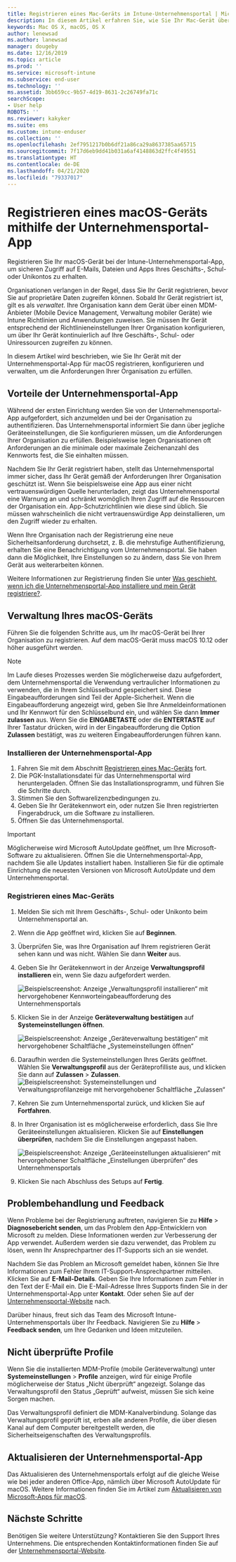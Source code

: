 ```yaml
---
title: Registrieren eines Mac-Geräts im Intune-Unternehmensportal | Microsoft-Dokumentation
description: In diesem Artikel erfahren Sie, wie Sie Ihr Mac-Gerät über die Unternehmensportal-App in Intune registrieren.
keywords: Mac OS X, macOS, OS X
author: lenewsad
ms.author: lanewsad
manager: dougeby
ms.date: 12/16/2019
ms.topic: article
ms.prod: ''
ms.service: microsoft-intune
ms.subservice: end-user
ms.technology: ''
ms.assetid: 3bb659cc-9b57-4d19-8631-2c26749fa71c
searchScope:
- User help
ROBOTS: ''
ms.reviewer: kakyker
ms.suite: ems
ms.custom: intune-enduser
ms.collection: ''
ms.openlocfilehash: 2ef7951217b0b6df21a86ca29a8637385aa65715
ms.sourcegitcommit: 7f17d6eb9dd41b031a6af4148863d2ffc4f49551
ms.translationtype: HT
ms.contentlocale: de-DE
ms.lasthandoff: 04/21/2020
ms.locfileid: "79337017"
---
```

# <a name="enroll-your-macos-device-using-the-company-portal-app"></a>Registrieren eines macOS-Geräts mithilfe der Unternehmensportal-App  

Registrieren Sie Ihr macOS-Gerät bei der Intune-Unternehmensportal-App, um sicheren Zugriff auf E-Mails, Dateien und Apps Ihres Geschäfts-, Schul- oder Unikontos zu erhalten.

Organisationen verlangen in der Regel, dass Sie Ihr Gerät registrieren, bevor Sie auf proprietäre Daten zugreifen können. Sobald Ihr Gerät registriert ist, gilt es als *verwaltet*. Ihre Organisation kann dem Gerät über einen MDM-Anbieter (Mobile Device Management, Verwaltung mobiler Geräte) wie Intune Richtlinien und Anwendungen zuweisen. Sie müssen Ihr Gerät entsprechend der Richtlinieneinstellungen Ihrer Organisation konfigurieren, um über Ihr Gerät kontinuierlich auf Ihre Geschäfts-, Schul- oder Uniressourcen zugreifen zu können.  

In diesem Artikel wird beschrieben, wie Sie Ihr Gerät mit der Unternehmensportal-App für macOS registrieren, konfigurieren und verwalten, um die Anforderungen Ihrer Organisation zu erfüllen.  


## <a name="what-to-expect-from-the-company-portal-app"></a>Vorteile der Unternehmensportal-App

Während der ersten Einrichtung werden Sie von der Unternehmensportal-App aufgefordert, sich anzumelden und bei der Organisation zu authentifizieren. Das Unternehmensportal informiert Sie dann über jegliche Geräteeinstellungen, die Sie konfigurieren müssen, um die Anforderungen Ihrer Organisation zu erfüllen. Beispielsweise legen Organisationen oft Anforderungen an die minimale oder maximale Zeichenanzahl des Kennworts fest, die Sie einhalten müssen.    

Nachdem Sie Ihr Gerät registriert haben, stellt das Unternehmensportal immer sicher, dass Ihr Gerät gemäß der Anforderungen Ihrer Organisation geschützt ist. Wenn Sie beispielsweise eine App aus einer nicht vertrauenswürdigen Quelle herunterladen, zeigt das Unternehmensportal eine Warnung an und schränkt womöglich Ihren Zugriff auf die Ressourcen der Organisation ein. App-Schutzrichtlinien wie diese sind üblich. Sie müssen wahrscheinlich die nicht vertrauenswürdige App deinstallieren, um den Zugriff wieder zu erhalten. 

Wenn Ihre Organisation nach der Registrierung eine neue Sicherheitsanforderung durchsetzt, z. B. die mehrstufige Authentifizierung, erhalten Sie eine Benachrichtigung vom Unternehmensportal. Sie haben dann die Möglichkeit, Ihre Einstellungen so zu ändern, dass Sie von Ihrem Gerät aus weiterarbeiten können.  

Weitere Informationen zur Registrierung finden Sie unter [Was geschieht, wenn ich die Unternehmensportal-App installiere und mein Gerät registriere?](what-happens-if-you-install-the-Company-Portal-app-and-enroll-your-device-in-intune-macos.md).  

## <a name="get-your-macos-device-managed"></a>Verwaltung Ihres macOS-Geräts  
Führen Sie die folgenden Schritte aus, um Ihr macOS-Gerät bei Ihrer Organisation zu registrieren. Auf dem macOS-Gerät muss macOS 10.12 oder höher ausgeführt werden.   

> [!NOTE]
> Im Laufe dieses Prozesses werden Sie möglicherweise dazu aufgefordert, dem Unternehmensportal die Verwendung vertraulicher Informationen zu verwenden, die in Ihrem Schlüsselbund gespeichert sind. Diese Eingabeaufforderungen sind Teil der Apple-Sicherheit. Wenn die Eingabeaufforderung angezeigt wird, geben Sie Ihre Anmeldeinformationen und Ihr Kennwort für den Schlüsselbund ein, und wählen Sie dann **Immer zulassen** aus. Wenn Sie die **EINGABETASTE** oder die **ENTERTASTE** auf Ihrer Tastatur drücken, wird in der Eingabeaufforderung die Option **Zulassen** bestätigt, was zu weiteren Eingabeaufforderungen führen kann.  

### <a name="install-company-portal-app"></a>Installieren der Unternehmensportal-App  
1. Fahren Sie mit dem Abschnitt [Registrieren eines Mac-Geräts](https://go.microsoft.com/fwlink/?linkid=853070) fort.  
2. Die PGK-Installationsdatei für das Unternehmensportal wird heruntergeladen. Öffnen Sie das Installationsprogramm, und führen Sie die Schritte durch. 
3. Stimmen Sie den Softwarelizenzbedingungen zu. 
4. Geben Sie Ihr Gerätekennwort ein, oder nutzen Sie Ihren registrierten Fingerabdruck, um die Software zu installieren.  
5. Öffnen Sie das Unternehmensportal. 

> [!IMPORTANT]
> Möglicherweise wird Microsoft AutoUpdate geöffnet, um Ihre Microsoft-Software zu aktualisieren. Öffnen Sie die Unternehmensportal-App, nachdem Sie alle Updates installiert haben. Installieren Sie für die optimale Einrichtung die neuesten Versionen von Microsoft AutoUpdate und dem Unternehmensportal.  


### <a name="enroll-your-mac"></a>Registrieren eines Mac-Geräts  


1. Melden Sie sich mit Ihrem Geschäfts-, Schul- oder Unikonto beim Unternehmensportal an.  
2. Wenn die App geöffnet wird, klicken Sie auf **Beginnen**.  
3. Überprüfen Sie, was Ihre Organisation auf Ihrem registrieren Gerät sehen kann und was nicht. Wählen Sie dann **Weiter** aus.
4.  Geben Sie Ihr Gerätekennwort in der Anzeige **Verwaltungsprofil installieren** ein, wenn Sie dazu aufgefordert werden.

    ![Beispielscreenshot: Anzeige „Verwaltungsprofil installieren“ mit hervorgehobener Kennworteingabeaufforderung des Unternehmensportals](./media/install-management-profile-macos-1912.PNG)   
5. Klicken Sie in der Anzeige **Geräteverwaltung bestätigen** auf **Systemeinstellungen öffnen**.  

    ![Beispielscreenshot: Anzeige „Geräteverwaltung bestätigen“ mit hervorgehobener Schaltfläche „Systemeinstellungen öffnen“](./media/confirm-device-management-macos-1912.PNG)  
6. Daraufhin werden die Systemeinstellungen Ihres Geräts geöffnet. Wählen Sie **Verwaltungsprofil** aus der Geräteprofilliste aus, und klicken Sie dann auf **Zulassen** > **Zulassen**.  
    ![Beispielscreenshot: Systemeinstellungen und Verwaltungsprofilanzeige mit hervorgehobener Schaltfläche „Zulassen“](./media/management-profile-approve-macos-1912.PNG)   
1. Kehren Sie zum Unternehmensportal zurück, und klicken Sie auf **Fortfahren**.    
2. In Ihrer Organisation ist es möglicherweise erforderlich, dass Sie Ihre Geräteeinstellungen aktualisieren. Klicken Sie auf **Einstellungen überprüfen**, nachdem Sie die Einstellungen angepasst haben.  

    ![Beispielscreenshot: Anzeige „Geräteeinstellungen aktualisieren“ mit hervorgehobener Schaltfläche „Einstellungen überprüfen“ des Unternehmensportals](./media/update-settings-mac-1911.PNG)  
9. Klicken Sie nach Abschluss des Setups auf **Fertig**.  


 ## <a name="troubleshooting-and-feedback"></a>Problembehandlung und Feedback   

Wenn Probleme bei der Registrierung auftreten, navigieren Sie zu **Hilfe** > **Diagnosebericht senden**, um das Problem den App-Entwicklern von Microsoft zu melden. Diese Informationen werden zur Verbesserung der App verwendet. Außerdem werden sie dazu verwendet, das Problem zu lösen, wenn Ihr Ansprechpartner des IT-Supports sich an sie wendet.  

Nachdem Sie das Problem an Microsoft gemeldet haben, können Sie Ihre Informationen zum Fehler Ihrem IT-Support-Ansprechpartner mitteilen. Klicken Sie auf **E-Mail-Details**. Geben Sie Ihre Informationen zum Fehler in den Text der E-Mail ein. Die E-Mail-Adresse Ihres Supports finden Sie in der Unternehmensportal-App unter **Kontakt**. Oder sehen Sie auf der [Unternehmensportal-Website](https://go.microsoft.com/fwlink/?linkid=2010980) nach.  
 

Darüber hinaus, freut sich das Team des Microsoft Intune-Unternehmensportals über Ihr Feedback. Navigieren Sie zu **Hilfe** > **Feedback senden**, um Ihre Gedanken und Ideen mitzuteilen.  

## <a name="unverified-profiles"></a>Nicht überprüfte Profile  
Wenn Sie die installierten MDM-Profile (mobile Geräteverwaltung) unter **Systemeinstellungen** > **Profile** anzeigen, wird für einige Profile möglicherweise der Status „Nicht überprüft“ angezeigt. Solange das Verwaltungsprofil den Status „Geprüft“ aufweist, müssen Sie sich keine Sorgen machen.  

Das Verwaltungsprofil definiert die MDM-Kanalverbindung. Solange das Verwaltungsprofil geprüft ist, erben alle anderen Profile, die über diesen Kanal auf dem Computer bereitgestellt werden, die Sicherheitseigenschaften des Verwaltungsprofils.  

## <a name="updating-the-company-portal-app"></a>Aktualisieren der Unternehmensportal-App

Das Aktualisieren des Unternehmensportals erfolgt auf die gleiche Weise wie bei jeder anderen Office-App, nämlich über Microsoft AutoUpdate für macOS. Weitere Informationen finden Sie im Artikel zum [Aktualisieren von Microsoft-Apps für macOS](https://support.office.com/article/Check-for-Office-for-Mac-updates-automatically-bfd1e497-c24d-4754-92ab-910a4074d7c1).  

## <a name="next-steps"></a>Nächste Schritte  
Benötigen Sie weitere Unterstützung? Kontaktieren Sie den Support Ihres Unternehmens. Die entsprechenden Kontaktinformationen finden Sie auf der [Unternehmensportal-Website](https://go.microsoft.com/fwlink/?linkid=2010980).  


